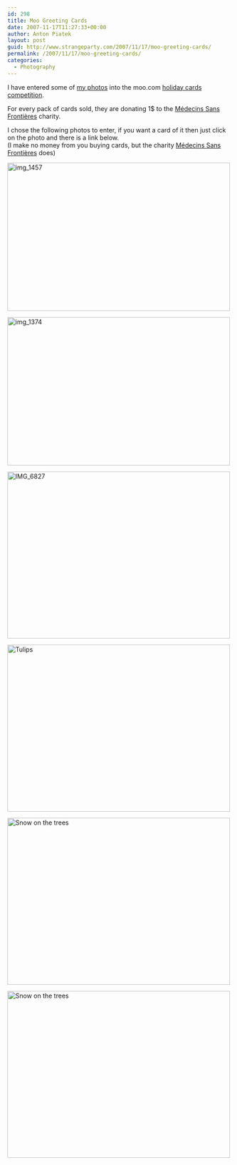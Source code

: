 ```yaml
---
id: 298
title: Moo Greeting Cards
date: 2007-11-17T11:27:33+00:00
author: Anton Piatek
layout: post
guid: http://www.strangeparty.com/2007/11/17/moo-greeting-cards/
permalink: /2007/11/17/moo-greeting-cards/
categories:
  - Photography
---
```

I have entered some of [my photos](http://www.flickr.com/photos/antonpiatek/tags/moocard/) into the moo.com [holiday cards competition](http://www.moo.com/holidaycardcompetition/about.php).

For every pack of cards sold, they are donating 1$ to the [Médecins Sans Frontières](http://www.msf.org/) charity.

I chose the following photos to enter, if you want a card of it then just click on the photo and there is a link below.  
(I make no money from you buying cards, but the charity [Médecins Sans Frontières](http://www.msf.org/) does)

[<img src="http://farm1.static.flickr.com/222/480200301_9ad7ab0834.jpg" alt="img_1457" height="333" width="500" />](http://www.flickr.com/photos/antonpiatek/480200301/ "img_1457 by antonpiatek, on Flickr")

[<img src="http://farm1.static.flickr.com/219/480185866_bbee62557d.jpg" alt="img_1374" height="333" width="500" />](http://www.flickr.com/photos/antonpiatek/480185866/ "img_1374 by antonpiatek, on Flickr")

[<img src="http://farm1.static.flickr.com/190/478829843_f06fe18cbc.jpg" alt="IMG_6827" height="375" width="500" />](http://www.flickr.com/photos/antonpiatek/478829843/ "IMG_6827 by antonpiatek, on Flickr")

[<img src="http://farm1.static.flickr.com/181/464358941_7a24dbbc89.jpg" alt="Tulips" height="375" width="500" />](http://www.flickr.com/photos/antonpiatek/464358941/ "Tulips by antonpiatek, on Flickr")

[<img src="http://farm1.static.flickr.com/181/464357147_97bab76880.jpg" alt="Snow on the trees" height="375" width="500" />](http://www.flickr.com/photos/antonpiatek/464357147/ "Snow on the trees by antonpiatek, on Flickr")

[<img src="http://farm1.static.flickr.com/167/464351520_66d6db28a7.jpg" alt="Snow on the trees" height="375" width="500" />](http://www.flickr.com/photos/antonpiatek/464351520/ "Snow on the trees by antonpiatek, on Flickr")